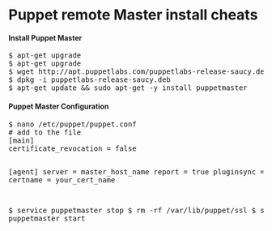 Puppet remote Master install cheats
=========================================


<h4>Install Puppet Master</h4>
<pre>
$ apt-get upgrade
$ apt-get upgrade
$ wget http://apt.puppetlabs.com/puppetlabs-release-saucy.deb
$ dpkg -i puppetlabs-release-saucy.deb
$ apt-get update && sudo apt-get -y install puppetmaster
</pre>

<h4>Puppet Master Configuration</h4>
<pre>
$ nano /etc/puppet/puppet.conf
# add to the file
[main]
certificate_revocation = false

[agent]
server = master_host_name
report = true
pluginsync = true
certname = your_cert_name

$ service puppetmaster stop
$ rm -rf /var/lib/puppet/ssl
$ service puppetmaster start
</pre>
